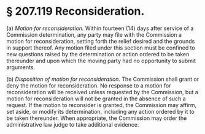# § 207.119   Reconsideration.

(a) *Motion for reconsideration.* Within fourteen (14) days after service of a Commission determination, any party may file with the Commission a motion for reconsideration, setting forth the relief desired and the grounds in support thereof. Any motion filed under this section must be confined to new questions raised by the determination or action ordered to be taken thereunder and upon which the moving party had no opportunity to submit arguments. 


(b) *Disposition of motion for reconsideration.* The Commission shall grant or deny the motion for reconsideration. No response to a motion for reconsideration will be received unless requested by the Commission, but a motion for reconsideration will not be granted in the absence of such a request. If the motion to reconsider is granted, the Commission may affirm, set aside, or modify its determination, including any action ordered by it to be taken thereunder. When appropriate, the Commission may order the administrative law judge to take additional evidence. 




